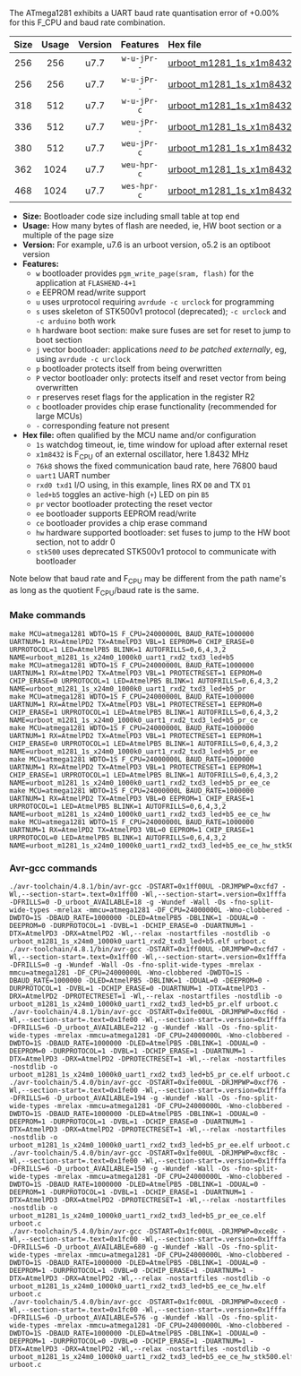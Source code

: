 The ATmega1281 exhibits a UART baud rate quantisation error of +0.00% for this F_CPU and baud rate combination.

|Size|Usage|Version|Features|Hex file|
|:-:|:-:|:-:|:-:|:--|
|256|256|u7.7|`w-u-jPr--`|[urboot_m1281_1s_x1m8432_76k8_uart1_rxd2_txd3_led+b5.hex](https://raw.githubusercontent.com/stefanrueger/urboot.hex/main/mcus/atmega1281/watchdog_1_s/external_oscillator/+1m843200_hz/++76k8_baud/uart1_rxd2_txd3/led+b5/urboot_m1281_1s_x1m8432_76k8_uart1_rxd2_txd3_led+b5.hex)|
|256|256|u7.7|`w-u-jPr--`|[urboot_m1281_1s_x1m8432_76k8_uart1_rxd2_txd3_led+b5_pr.hex](https://raw.githubusercontent.com/stefanrueger/urboot.hex/main/mcus/atmega1281/watchdog_1_s/external_oscillator/+1m843200_hz/++76k8_baud/uart1_rxd2_txd3/led+b5/urboot_m1281_1s_x1m8432_76k8_uart1_rxd2_txd3_led+b5_pr.hex)|
|318|512|u7.7|`w-u-jPr-c`|[urboot_m1281_1s_x1m8432_76k8_uart1_rxd2_txd3_led+b5_pr_ce.hex](https://raw.githubusercontent.com/stefanrueger/urboot.hex/main/mcus/atmega1281/watchdog_1_s/external_oscillator/+1m843200_hz/++76k8_baud/uart1_rxd2_txd3/led+b5/urboot_m1281_1s_x1m8432_76k8_uart1_rxd2_txd3_led+b5_pr_ce.hex)|
|336|512|u7.7|`weu-jPr--`|[urboot_m1281_1s_x1m8432_76k8_uart1_rxd2_txd3_led+b5_pr_ee.hex](https://raw.githubusercontent.com/stefanrueger/urboot.hex/main/mcus/atmega1281/watchdog_1_s/external_oscillator/+1m843200_hz/++76k8_baud/uart1_rxd2_txd3/led+b5/urboot_m1281_1s_x1m8432_76k8_uart1_rxd2_txd3_led+b5_pr_ee.hex)|
|380|512|u7.7|`weu-jPr-c`|[urboot_m1281_1s_x1m8432_76k8_uart1_rxd2_txd3_led+b5_pr_ee_ce.hex](https://raw.githubusercontent.com/stefanrueger/urboot.hex/main/mcus/atmega1281/watchdog_1_s/external_oscillator/+1m843200_hz/++76k8_baud/uart1_rxd2_txd3/led+b5/urboot_m1281_1s_x1m8432_76k8_uart1_rxd2_txd3_led+b5_pr_ee_ce.hex)|
|362|1024|u7.7|`weu-hpr-c`|[urboot_m1281_1s_x1m8432_76k8_uart1_rxd2_txd3_led+b5_ee_ce_hw.hex](https://raw.githubusercontent.com/stefanrueger/urboot.hex/main/mcus/atmega1281/watchdog_1_s/external_oscillator/+1m843200_hz/++76k8_baud/uart1_rxd2_txd3/led+b5/urboot_m1281_1s_x1m8432_76k8_uart1_rxd2_txd3_led+b5_ee_ce_hw.hex)|
|468|1024|u7.7|`wes-hpr-c`|[urboot_m1281_1s_x1m8432_76k8_uart1_rxd2_txd3_led+b5_ee_ce_hw_stk500.hex](https://raw.githubusercontent.com/stefanrueger/urboot.hex/main/mcus/atmega1281/watchdog_1_s/external_oscillator/+1m843200_hz/++76k8_baud/uart1_rxd2_txd3/led+b5/urboot_m1281_1s_x1m8432_76k8_uart1_rxd2_txd3_led+b5_ee_ce_hw_stk500.hex)|

- **Size:** Bootloader code size including small table at top end
- **Usage:** How many bytes of flash are needed, ie, HW boot section or a multiple of the page size
- **Version:** For example, u7.6 is an urboot version, o5.2 is an optiboot version
- **Features:**
  + `w` bootloader provides `pgm_write_page(sram, flash)` for the application at `FLASHEND-4+1`
  + `e` EEPROM read/write support
  + `u` uses urprotocol requiring `avrdude -c urclock` for programming
  + `s` uses skeleton of STK500v1 protocol (deprecated); `-c urclock` and `-c arduino` both work
  + `h` hardware boot section: make sure fuses are set for reset to jump to boot section
  + `j` vector bootloader: applications *need to be patched externally*, eg, using `avrdude -c urclock`
  + `p` bootloader protects itself from being overwritten
  + `P` vector bootloader only: protects itself and reset vector from being overwritten
  + `r` preserves reset flags for the application in the register R2
  + `c` bootloader provides chip erase functionality (recommended for large MCUs)
  + `-` corresponding feature not present
- **Hex file:** often qualified by the MCU name and/or configuration
  + `1s` watchdog timeout, ie, time window for upload after external reset
  + `x1m8432` is F<sub>CPU</sub> of an external oscillator, here 1.8432 MHz
  + `76k8` shows the fixed communication baud rate, here 76800 baud
  + `uart1` UART number
  + `rxd0 txd1` I/O using, in this example, lines RX `D0` and TX `D1`
  + `led+b5` toggles an active-high (`+`) LED on pin `B5`
  + `pr` vector bootloader protecting the reset vector
  + `ee` bootloader supports EEPROM read/write
  + `ce` bootloader provides a chip erase command
  + `hw` hardware supported bootloader: set fuses to jump to the HW boot section, not to addr 0
  + `stk500` uses deprecated STK500v1 protocol to communicate with bootloader


Note below that baud rate and F<sub>CPU</sub> may be different from the path name's as long as the quotient F<sub>CPU</sub>/baud rate is the same.

### Make commands
```
make MCU=atmega1281 WDTO=1S F_CPU=24000000L BAUD_RATE=1000000 UARTNUM=1 RX=AtmelPD2 TX=AtmelPD3 VBL=1 EEPROM=0 CHIP_ERASE=0 URPROTOCOL=1 LED=AtmelPB5 BLINK=1 AUTOFRILLS=0,6,4,3,2 NAME=urboot_m1281_1s_x24m0_1000k0_uart1_rxd2_txd3_led+b5
make MCU=atmega1281 WDTO=1S F_CPU=24000000L BAUD_RATE=1000000 UARTNUM=1 RX=AtmelPD2 TX=AtmelPD3 VBL=1 PROTECTRESET=1 EEPROM=0 CHIP_ERASE=0 URPROTOCOL=1 LED=AtmelPB5 BLINK=1 AUTOFRILLS=0,6,4,3,2 NAME=urboot_m1281_1s_x24m0_1000k0_uart1_rxd2_txd3_led+b5_pr
make MCU=atmega1281 WDTO=1S F_CPU=24000000L BAUD_RATE=1000000 UARTNUM=1 RX=AtmelPD2 TX=AtmelPD3 VBL=1 PROTECTRESET=1 EEPROM=0 CHIP_ERASE=1 URPROTOCOL=1 LED=AtmelPB5 BLINK=1 AUTOFRILLS=0,6,4,3,2 NAME=urboot_m1281_1s_x24m0_1000k0_uart1_rxd2_txd3_led+b5_pr_ce
make MCU=atmega1281 WDTO=1S F_CPU=24000000L BAUD_RATE=1000000 UARTNUM=1 RX=AtmelPD2 TX=AtmelPD3 VBL=1 PROTECTRESET=1 EEPROM=1 CHIP_ERASE=0 URPROTOCOL=1 LED=AtmelPB5 BLINK=1 AUTOFRILLS=0,6,4,3,2 NAME=urboot_m1281_1s_x24m0_1000k0_uart1_rxd2_txd3_led+b5_pr_ee
make MCU=atmega1281 WDTO=1S F_CPU=24000000L BAUD_RATE=1000000 UARTNUM=1 RX=AtmelPD2 TX=AtmelPD3 VBL=1 PROTECTRESET=1 EEPROM=1 CHIP_ERASE=1 URPROTOCOL=1 LED=AtmelPB5 BLINK=1 AUTOFRILLS=0,6,4,3,2 NAME=urboot_m1281_1s_x24m0_1000k0_uart1_rxd2_txd3_led+b5_pr_ee_ce
make MCU=atmega1281 WDTO=1S F_CPU=24000000L BAUD_RATE=1000000 UARTNUM=1 RX=AtmelPD2 TX=AtmelPD3 VBL=0 EEPROM=1 CHIP_ERASE=1 URPROTOCOL=1 LED=AtmelPB5 BLINK=1 AUTOFRILLS=0,6,4,3,2 NAME=urboot_m1281_1s_x24m0_1000k0_uart1_rxd2_txd3_led+b5_ee_ce_hw
make MCU=atmega1281 WDTO=1S F_CPU=24000000L BAUD_RATE=1000000 UARTNUM=1 RX=AtmelPD2 TX=AtmelPD3 VBL=0 EEPROM=1 CHIP_ERASE=1 URPROTOCOL=0 LED=AtmelPB5 BLINK=1 AUTOFRILLS=0,6,4,3,2 NAME=urboot_m1281_1s_x24m0_1000k0_uart1_rxd2_txd3_led+b5_ee_ce_hw_stk500
```

### Avr-gcc commands
```
./avr-toolchain/4.8.1/bin/avr-gcc -DSTART=0x1ff00UL -DRJMPWP=0xcfd7 -Wl,--section-start=.text=0x1ff00 -Wl,--section-start=.version=0x1fffa -DFRILLS=0 -D_urboot_AVAILABLE=18 -g -Wundef -Wall -Os -fno-split-wide-types -mrelax -mmcu=atmega1281 -DF_CPU=24000000L -Wno-clobbered -DWDTO=1S -DBAUD_RATE=1000000 -DLED=AtmelPB5 -DBLINK=1 -DDUAL=0 -DEEPROM=0 -DURPROTOCOL=1 -DVBL=1 -DCHIP_ERASE=0 -DUARTNUM=1 -DTX=AtmelPD3 -DRX=AtmelPD2 -Wl,--relax -nostartfiles -nostdlib -o urboot_m1281_1s_x24m0_1000k0_uart1_rxd2_txd3_led+b5.elf urboot.c
./avr-toolchain/4.8.1/bin/avr-gcc -DSTART=0x1ff00UL -DRJMPWP=0xcfd7 -Wl,--section-start=.text=0x1ff00 -Wl,--section-start=.version=0x1fffa -DFRILLS=0 -g -Wundef -Wall -Os -fno-split-wide-types -mrelax -mmcu=atmega1281 -DF_CPU=24000000L -Wno-clobbered -DWDTO=1S -DBAUD_RATE=1000000 -DLED=AtmelPB5 -DBLINK=1 -DDUAL=0 -DEEPROM=0 -DURPROTOCOL=1 -DVBL=1 -DCHIP_ERASE=0 -DUARTNUM=1 -DTX=AtmelPD3 -DRX=AtmelPD2 -DPROTECTRESET=1 -Wl,--relax -nostartfiles -nostdlib -o urboot_m1281_1s_x24m0_1000k0_uart1_rxd2_txd3_led+b5_pr.elf urboot.c
./avr-toolchain/4.8.1/bin/avr-gcc -DSTART=0x1fe00UL -DRJMPWP=0xcf6d -Wl,--section-start=.text=0x1fe00 -Wl,--section-start=.version=0x1fffa -DFRILLS=6 -D_urboot_AVAILABLE=212 -g -Wundef -Wall -Os -fno-split-wide-types -mrelax -mmcu=atmega1281 -DF_CPU=24000000L -Wno-clobbered -DWDTO=1S -DBAUD_RATE=1000000 -DLED=AtmelPB5 -DBLINK=1 -DDUAL=0 -DEEPROM=0 -DURPROTOCOL=1 -DVBL=1 -DCHIP_ERASE=1 -DUARTNUM=1 -DTX=AtmelPD3 -DRX=AtmelPD2 -DPROTECTRESET=1 -Wl,--relax -nostartfiles -nostdlib -o urboot_m1281_1s_x24m0_1000k0_uart1_rxd2_txd3_led+b5_pr_ce.elf urboot.c
./avr-toolchain/5.4.0/bin/avr-gcc -DSTART=0x1fe00UL -DRJMPWP=0xcf76 -Wl,--section-start=.text=0x1fe00 -Wl,--section-start=.version=0x1fffa -DFRILLS=6 -D_urboot_AVAILABLE=194 -g -Wundef -Wall -Os -fno-split-wide-types -mrelax -mmcu=atmega1281 -DF_CPU=24000000L -Wno-clobbered -DWDTO=1S -DBAUD_RATE=1000000 -DLED=AtmelPB5 -DBLINK=1 -DDUAL=0 -DEEPROM=1 -DURPROTOCOL=1 -DVBL=1 -DCHIP_ERASE=0 -DUARTNUM=1 -DTX=AtmelPD3 -DRX=AtmelPD2 -DPROTECTRESET=1 -Wl,--relax -nostartfiles -nostdlib -o urboot_m1281_1s_x24m0_1000k0_uart1_rxd2_txd3_led+b5_pr_ee.elf urboot.c
./avr-toolchain/5.4.0/bin/avr-gcc -DSTART=0x1fe00UL -DRJMPWP=0xcf8c -Wl,--section-start=.text=0x1fe00 -Wl,--section-start=.version=0x1fffa -DFRILLS=6 -D_urboot_AVAILABLE=150 -g -Wundef -Wall -Os -fno-split-wide-types -mrelax -mmcu=atmega1281 -DF_CPU=24000000L -Wno-clobbered -DWDTO=1S -DBAUD_RATE=1000000 -DLED=AtmelPB5 -DBLINK=1 -DDUAL=0 -DEEPROM=1 -DURPROTOCOL=1 -DVBL=1 -DCHIP_ERASE=1 -DUARTNUM=1 -DTX=AtmelPD3 -DRX=AtmelPD2 -DPROTECTRESET=1 -Wl,--relax -nostartfiles -nostdlib -o urboot_m1281_1s_x24m0_1000k0_uart1_rxd2_txd3_led+b5_pr_ee_ce.elf urboot.c
./avr-toolchain/5.4.0/bin/avr-gcc -DSTART=0x1fc00UL -DRJMPWP=0xce8c -Wl,--section-start=.text=0x1fc00 -Wl,--section-start=.version=0x1fffa -DFRILLS=6 -D_urboot_AVAILABLE=680 -g -Wundef -Wall -Os -fno-split-wide-types -mrelax -mmcu=atmega1281 -DF_CPU=24000000L -Wno-clobbered -DWDTO=1S -DBAUD_RATE=1000000 -DLED=AtmelPB5 -DBLINK=1 -DDUAL=0 -DEEPROM=1 -DURPROTOCOL=1 -DVBL=0 -DCHIP_ERASE=1 -DUARTNUM=1 -DTX=AtmelPD3 -DRX=AtmelPD2 -Wl,--relax -nostartfiles -nostdlib -o urboot_m1281_1s_x24m0_1000k0_uart1_rxd2_txd3_led+b5_ee_ce_hw.elf urboot.c
./avr-toolchain/5.4.0/bin/avr-gcc -DSTART=0x1fc00UL -DRJMPWP=0xcec0 -Wl,--section-start=.text=0x1fc00 -Wl,--section-start=.version=0x1fffa -DFRILLS=6 -D_urboot_AVAILABLE=576 -g -Wundef -Wall -Os -fno-split-wide-types -mrelax -mmcu=atmega1281 -DF_CPU=24000000L -Wno-clobbered -DWDTO=1S -DBAUD_RATE=1000000 -DLED=AtmelPB5 -DBLINK=1 -DDUAL=0 -DEEPROM=1 -DURPROTOCOL=0 -DVBL=0 -DCHIP_ERASE=1 -DUARTNUM=1 -DTX=AtmelPD3 -DRX=AtmelPD2 -Wl,--relax -nostartfiles -nostdlib -o urboot_m1281_1s_x24m0_1000k0_uart1_rxd2_txd3_led+b5_ee_ce_hw_stk500.elf urboot.c
```

